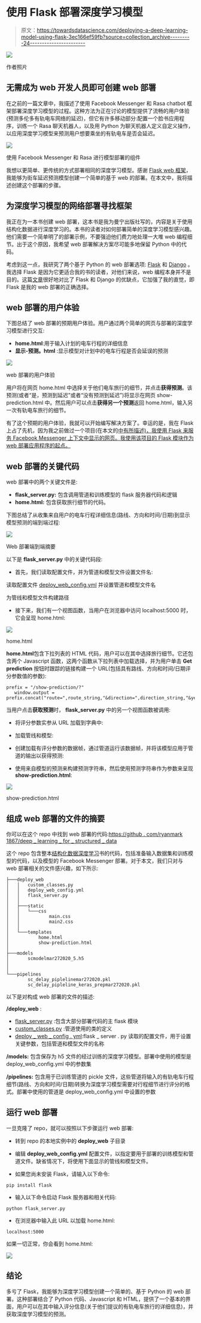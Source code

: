 # 使用 Flask 部署深度学习模型

> 原文：<https://towardsdatascience.com/deploying-a-deep-learning-model-using-flask-3ec166ef59fb?source=collection_archive---------24----------------------->

![](img/28ef7c5919f54b376ee1d125a1e30882.png)

作者照片

## 无需成为 web 开发人员即可创建 web 部署

在之前的一篇文章中，我描述了使用 Facebook Messenger 和 Rasa chatbot 框架部署深度学习模型的过程。这种方法为正在讨论的模型提供了流畅的用户体验(预测多伦多有轨电车网络的延迟)，但它有许多移动部分:配置一个脸书应用程序，训练一个 Rasa 聊天机器人，以及用 Python 为聊天机器人定义自定义操作，以应用深度学习模型来预测用户想要乘坐的有轨电车是否会延迟。

![](img/2804110717ecd775880e0f41060d0838.png)

使用 Facebook Messenger 和 Rasa 进行模型部署的组件

我想以更简单、更传统的方式部署相同的深度学习模型。感谢 [Flask web 框架](https://flask.palletsprojects.com/en/1.1.x/)，我能够为街车延迟预测模型创建一个简单的基于 web 的部署。在本文中，我将描述创建这个部署的步骤。

## 为深度学习模型的网络部署寻找框架

我正在为一本书创建 web 部署，这本书是我为曼宁出版社写的，内容是关于使用结构化数据进行深度学习的。本书的读者对如何部署简单的深度学习模型感兴趣。他们需要一个简单明了的部署示例，不要强迫他们费力地处理一大堆 web 编程细节。出于这个原因，我希望 web 部署解决方案尽可能多地保留 Python 中的代码。

考虑到这一点，我研究了两个基于 Python 的 web 部署选项: [Flask](https://flask.palletsprojects.com/en/1.1.x/) 和 [Django](https://www.djangoproject.com/) 。我选择 Flask 是因为它更适合我的书的读者，对他们来说，web 编程本身并不是目的。这篇[文章](https://testdriven.io/blog/django-vs-flask/)很好地对比了 Flask 和 Django 的优缺点，它加强了我的直觉，即 Flask 是我的 web 部署的正确选择。

## web 部署的用户体验

下图总结了 web 部署的预期用户体验。用户通过两个简单的网页与部署的深度学习模型进行交互:

*   **home.html**:用于输入计划的电车行程的详细信息
*   **显示-预测。html** :显示模型对计划中的电车行程是否会延误的预测

![](img/e84ce7c111457401dbf5aa3221a3ba61.png)

web 部署的用户体验

用户将在网页 home.html 中选择关于他们电车旅行的细节，并点击**获得预测**。该预测(或者“是，预测到延迟”或者“没有预测到延迟”)将显示在网页 show-prediction.html 中。然后用户可以点击**获得另一个预测**返回 home.html，输入另一次有轨电车旅行的细节。

有了这个预期的用户体验，我就可以开始编写解决方案了。幸运的是，我在 Flask 上占了先机，因为我之前做过一个项目(在本文的[中有所描述)，我使用 Flask 来服务 Facebook Messenger 上下文中显示的网页。我使用该项目的 Flask 模块作为 web 部署应用程序的起点。](https://medium.com/swlh/using-facebook-messenger-webview-with-a-rasa-chatbot-67b43af3324a)

## web 部署的关键代码

web 部署中的两个关键文件是:

*   **flask_server.py:** 包含调用管道和训练模型的 flask 服务器代码和逻辑
*   **home.html:** 包含获取旅行细节的代码。

下图总结了从收集来自用户的电车行程详细信息(路线、方向和时间/日期)到显示模型预测的端到端过程:

![](img/8894ae8a3b0198bd72ba8231e9aa4434.png)

Web 部署端到端摘要

以下是 **flask_server.py** 中的关键代码段:

*   首先，我们读取配置文件，并为管道和模型文件设置文件名:

读取配置文件 [deploy_web_config.yml](https://github.com/ryanmark1867/deep_learning_for_structured_data/blob/master/deploy_web/deploy_web_config.yml) 并设置管道和模型文件名

为管线和模型文件构建路径

*   接下来，我们有一个视图函数，当用户在浏览器中访问 localhost:5000 时，它会呈现 home.html:

![](img/c03d2b4ba94db6a13369826295e91e97.png)

home.html

**home.html**包含下拉列表的 HTML 代码，用户可以在其中选择旅行细节。它还包含两个 Javascript 函数，这两个函数从下拉列表中加载选择，并为用户单击 **Get prediction** 按钮时跟踪的链接构建一个 URL(包括具有路线、方向和时间/日期评分参数值的参数):

```
prefix = "/show-prediction/?"
   window.output = prefix.concat("route=",route_string,"&direction=",direction_string,"&year=",year_string,"&month=",month_string,"&daym=",daym_string,"&day=",day_string,"&hour=",hour_string)
```

当用户点击**获取预测**时， **flask_server.py** 中的另一个视图函数被调用:

*   将评分参数实参从 URL 加载到字典中:

*   加载管线和模型:

*   创建加载有评分参数的数据帧，通过管道运行该数据帧，并将该模型应用于管道的输出以获得预测:

*   使用来自模型的预测来构建预测字符串，然后使用预测字符串作为参数来呈现**show-prediction.html**:

![](img/d914cd4901a60e57a4310b610e47569f.png)

show-prediction.html

## 组成 web 部署的文件的摘要

你可以在这个 repo 中找到 web 部署的代码:[https://github . com/ryanmark 1867/deep _ learning _ for _ structured _ data](https://github.com/ryanmark1867/deep_learning_for_structured_data)

这个 repo 包含整本[结构化数据深度学习](https://www.manning.com/books/deep-learning-with-structured-data)书的代码，包括准备输入数据集和训练模型的代码，以及模型的 Facebook Messenger 部署。对于本文，我们只对与 web 部署相关的文件感兴趣，如下所示:

```
├───deploy_web
│   │   custom_classes.py
│   │   deploy_web_config.yml
│   │   flask_server.py
│   │
│   ├───static
│   │   └───css
│   │           main.css
│   │           main2.css
│   │
│   └───templates
│           home.html
│           show-prediction.html
│
├───models
│       scmodelmar272020_5.h5
│
│
└───pipelines
        sc_delay_piplelinemar272020.pkl
        sc_delay_pipleline_keras_prepmar272020.pkl
```

以下是对构成 web 部署的文件的描述:

**/deploy_web** :

*   [flask_server.py](https://github.com/ryanmark1867/deep_learning_for_structured_data/blob/master/deploy_web/flask_server.py) :包含大部分部署代码的主 flask 模块
*   [custom_classes.py](https://github.com/ryanmark1867/deep_learning_for_structured_data/blob/master/deploy_web/custom_classes.py) :管道使用的类的定义
*   [deploy _ web _ config . yml](https://github.com/ryanmark1867/deep_learning_for_structured_data/blob/master/deploy_web/deploy_web_config.yml):flask _ server . py 读取的配置文件，用于设置关键参数，包括管道和模型文件的名称

**/models:** 包含保存为 h5 文件的经过训练的深度学习模型。部署中使用的模型是 deploy_web_config.yml 中的参数集

**/pipelines:** 包含用于已训练管道的 pickle 文件，这些管道将输入的有轨电车行程细节(路线、方向和时间/日期)转换为深度学习模型需要对行程细节进行评分的格式。部署中使用的管道是 deploy_web_config.yml 中设置的参数

## 运行 web 部署

一旦克隆了 repo，就可以按照以下步骤运行 web 部署:

*   转到 repo 的本地实例中的 **deploy_web** 子目录
*   编辑 **deploy_web_config.yml** 配置文件，以指定要用于部署的训练模型和管道文件。缺省情况下，将使用下面显示的管线和模型文件。

*   如果您尚未安装 Flask，请输入以下命令:

```
pip install flask
```

*   输入以下命令启动 Flask 服务器和相关代码:

```
python flask_server.py
```

*   在浏览器中输入此 URL 以加载 home.html:

```
localhost:5000
```

如果一切正常，你会看到 home.html:

![](img/c03d2b4ba94db6a13369826295e91e97.png)

## 结论

多亏了 Flask，我能够为深度学习模型创建一个简单的、基于 Python 的 web 部署。这种部署结合了 Python 代码、Javascript 和 HTML，提供了一个基本的界面，用户可以在其中输入评分信息(关于他们提议的有轨电车旅行的详细信息)，并获取深度学习模型的预测。